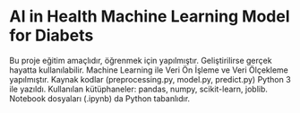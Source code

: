 # AI in Health Machine Learning Model for Diabets
Bu proje eğitim amaçlıdır, öğrenmek için yapılmıştır. Geliştirilirse gerçek hayatta kullanılabilir. Machine Learning ile Veri Ön İşleme ve Veri Ölçekleme yapılmıştır.
Kaynak kodlar (preprocessing.py, model.py, predict.py) Python 3 ile yazıldı.
Kullanılan kütüphaneler: pandas, numpy, scikit-learn, joblib.
Notebook dosyaları (.ipynb) da Python tabanlıdır.
